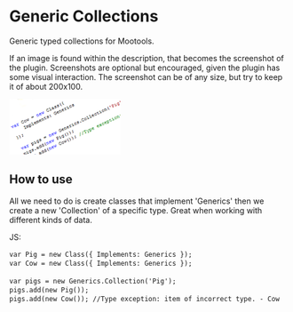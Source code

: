 Generic Collections
===========

Generic typed collections for Mootools. 

If an image is found within the description, that becomes the screenshot of the plugin. Screenshots are optional but encouraged, given the plugin has some visual interaction. The screenshot can be of any size, but try to keep it of about 200x100.

![Screenshot](http://github.com/nicbell/MooCollections/blob/master/logo.png)

How to use
----------

All we need to do is create classes that implement 'Generics' then we create a new 'Collection' of a specific type. Great when working with different kinds of data.

JS:

	var Pig = new Class({ Implements: Generics });
	var Cow = new Class({ Implements: Generics });

	var pigs = new Generics.Collection('Pig');
	pigs.add(new Pig());
	pigs.add(new Cow()); //Type exception: item of incorrect type. - Cow
